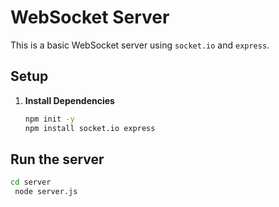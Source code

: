 # WebSocket Server

This is a basic WebSocket server using `socket.io` and `express`.

## Setup

1. **Install Dependencies**
   ```bash
   npm init -y
   npm install socket.io express

## Run the server

   ```bash
   cd server
    node server.js
